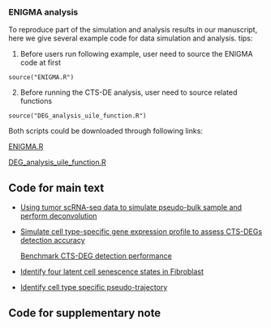 ### ENIGMA analysis
To reproduce part of the simulation and analysis results in our manuscript, here we give several example code for data simulation and analysis.
tips:
1. Before users run following example, user need to source the ENIGMA code at first
```
source("ENIGMA.R")
```
2. Before running the CTS-DE analysis, user need to source related functions
```
source("DEG_analysis_uile_function.R")
```
Both scripts could be downloaded through following links:

[ENIGMA.R](https://github.com/WWXkenmo/ENIGMA/blob/main/ENIGMA_analysis/ENIGMA.R)

[DEG_analysis_uile_function.R](https://github.com/WWXkenmo/ENIGMA/blob/main/ENIGMA_analysis/DEG_analysis_uile_function.R)

## Code for main text
* [Using tumor scRNA-seq data to simulate pseudo-bulk sample and perform deconvolution](https://github.com/WWXkenmo/ENIGMA/blob/main/ENIGMA_analysis/Simulation%20(scRNA-seq).R)

* [Simulate cell type-specific gene expression profile to assess CTS-DEGs detection accuracy](https://github.com/WWXkenmo/ENIGMA/blob/main/ENIGMA_analysis/Simulation%20(DEG).R)

  [Benchmark CTS-DEG detection performance](https://github.com/WWXkenmo/ENIGMA/blob/main/ENIGMA_analysis/DEG_analysis.R)

* [Identify four latent cell senescence states in Fibroblast](https://github.com/WWXkenmo/ENIGMA/blob/main/ENIGMA_analysis/latentCellState.R)

* [Identify cell type specific pseudo-trajectory](https://github.com/WWXkenmo/ENIGMA/blob/main/ENIGMA_analysis/ESCO_path.R)

## Code for supplementary note
